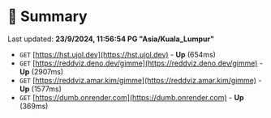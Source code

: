 # 📖 Summary
Last updated: **23/9/2024, 11:56:54 PG "Asia/Kuala_Lumpur"**

- `GET` [https://hst.ujol.dev](https://hst.ujol.dev) - **Up** (654ms)
- `GET` [https://reddviz.deno.dev/gimme](https://reddviz.deno.dev/gimme) - **Up** (2907ms)
- `GET` [https://reddviz.amar.kim/gimme](https://reddviz.amar.kim/gimme) - **Up** (1577ms)
- `GET` [https://dumb.onrender.com](https://dumb.onrender.com) - **Up** (369ms)
